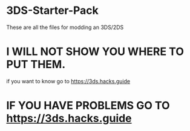 # 3DS-Starter-Pack
These are all the files for modding an 3DS/2DS
# I WILL NOT SHOW YOU WHERE TO PUT THEM.
if you want to know go to https://3ds.hacks.guide
# IF YOU HAVE PROBLEMS GO TO https://3ds.hacks.guide
